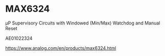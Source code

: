 # MAX6324
µP Supervisory Circuits with Windowed (Min/Max) Watchdog and Manual Reset

AE01022324

https://www.analog.com/en/products/max6324.html
